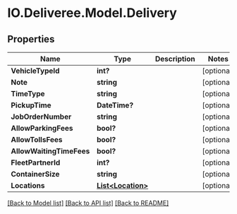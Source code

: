 # IO.Deliveree.Model.Delivery
## Properties

Name | Type | Description | Notes
------------ | ------------- | ------------- | -------------
**VehicleTypeId** | **int?** |  | [optional] 
**Note** | **string** |  | [optional] 
**TimeType** | **string** |  | [optional] 
**PickupTime** | **DateTime?** |  | [optional] 
**JobOrderNumber** | **string** |  | [optional] 
**AllowParkingFees** | **bool?** |  | [optional] 
**AllowTollsFees** | **bool?** |  | [optional] 
**AllowWaitingTimeFees** | **bool?** |  | [optional] 
**FleetPartnerId** | **int?** |  | [optional] 
**ContainerSize** | **string** |  | [optional] 
**Locations** | [**List&lt;Location&gt;**](Location.md) |  | [optional] 

[[Back to Model list]](../README.md#documentation-for-models) [[Back to API list]](../README.md#documentation-for-api-endpoints) [[Back to README]](../README.md)

